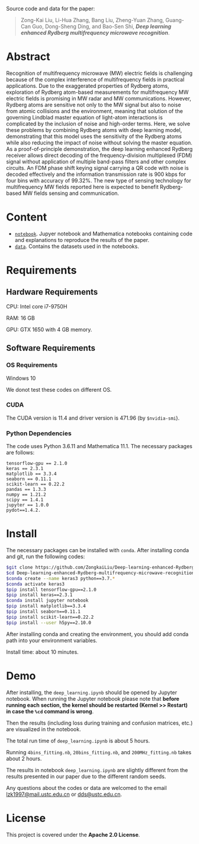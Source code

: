 Source code and data for the paper:

> Zong-Kai Liu, Li-Hua Zhang, Bang Liu, Zheng-Yuan Zhang, Guang-Can Guo, Dong-Sheng Ding, and Bao-Sen Shi, ***Deep learning enhanced Rydberg multifrequency microwave recognition***.


# Abstract
Recognition of multifrequency microwave (MW) electric fields is challenging because of the complex interference of multifrequency fields in practical applications. Due to the exaggerated properties of Rydberg atoms, exploration of Rydberg atom-based measurements for multifrequency MW electric fields is promising in MW radar and MW communications. However, Rydberg atoms are sensitive not only to the MW signal but also to noise from atomic collisions and the environment, meaning that solution of the governing Lindblad master equation of light-atom interactions is complicated by the inclusion of noise and high-order terms. Here, we solve these problems by combining Rydberg atoms with deep learning model, demonstrating that this model uses the sensitivity of the Rydberg atoms while also reducing the impact of noise without solving the master equation. As a proof-of-principle demonstration, the deep learning enhanced Rydberg receiver allows direct decoding of the frequency-division multiplexed (FDM) signal without application of multiple band-pass filters and other complex circuits. An FDM phase shift keying signal carrying a QR code with noise is decoded effectively and the information transmission rate is 900 kbps for four bins with accuracy of 99.32%. The new type of sensing technology for multifrequency MW fields reported here is expected to benefit Rydberg-based MW fields sensing and communication.

# Content

- [`notebook`](./notebook). Jupyer notebook and Mathematica notebooks containing code and explanations to reproduce the results of the paper.
- [`data`](./data). Contains the datasets used in the notebooks.


# Requirements

## Hardware Requirements
CPU: Intel core i7-9750H

RAM: 16 GB

GPU: GTX 1650 with 4 GB memory.

## Software Requirements

### OS Requirements
Windows 10

We donot test these codes on different OS.

### CUDA

The CUDA version is 11.4 and driver version is 471.96 (by ```$nvidia-smi```).

### Python Dependencies
The code uses Python 3.6.11 and Mathematica 11.1. The necessary packages are follows:
```
tensorflow-gpu == 2.1.0
keras == 2.3.1
matplotlib == 3.3.4
seaborn == 0.11.1
scikit-learn == 0.22.2
pandas == 1.3.3
numpy == 1.21.2
scipy == 1.4.1
jupyter == 1.0.0
pydot==1.4.2.
```

# Install
The necessary packages can be installed with `conda`. After installing conda and git, run the following codes:

```bash
$git clone https://github.com/ZongkaiLiu/Deep-learning-enhanced-Rydberg-multifrequency-microwave-recognition.git
$cd Deep-learning-enhanced-Rydberg-multifrequency-microwave-recognition
$conda create --name keras3 python==3.7.*
$conda activate keras3
$pip install tensorflow-gpu==2.1.0
$pip install keras==2.3.1
$conda install jupyter notebook
$pip install matplotlib==3.3.4
$pip install seaborn==0.11.1
$pip install scikit-learn==0.22.2
$pip install --user h5py==2.10.0
```
After installing conda and creating the environment, you should add conda path into your environment variables.

Install time: about 10 minutes.

# Demo
After installing, the `deep_learning.ipynb` should be opened by Jupyter notebook.  When running the Jupyter notebook please note that **before running each section, the kernel should be restarted (Kernel >> Restart) in case the `%cd` command is wrong**.

Then the results (including loss during training and confusion matrices, etc.) are visualized in the notebook.

The total run time of `deep_learning.ipynb` is about 5 hours.

Running `4bins_fitting.nb`, `20bins_fitting.nb`, and `200MHz_fitting.nb` takes about 2 hours.

The results in notebook `deep_learning.ipynb` are slightly different from the results presented in our paper due to the different random seeds.

Any questions about the codes or data are welcomed to the email lzk1997@mail.ustc.edu.cn or dds@ustc.edu.cn.

# License
This project is covered under the **Apache 2.0 License**.
